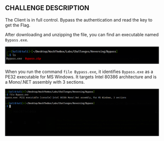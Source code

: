 ## CHALLENGE DESCRIPTION

The Client is in full control. Bypass the authentication and read the key to get the Flag.

After downloading and unzipping the file, you can find an executable named `Bypass.exe`.

![](images/Pasted%20image%2020240510112323.png)

When you run the command `file Bypass.exe`, it identifies `Bypass.exe` as a PE32 executable for MS Windows. It targets Intel 80386 architecture and is a Mono/.NET assembly with 3 sections.

![](images/Pasted%20image%2020240510112429.png)